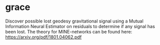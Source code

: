# grace

Discover possible lost geodesy gravitational signal using a Mutual Information Neural Estimator on residuals to determine if any signal has been lost. The theory for MINE-networks can be found here: https://arxiv.org/pdf/1801.04062.pdf